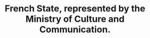 ---
title: "French State, represented by the Ministry of Culture and Communication."
member_url: https://www.culture.gouv.fr/en
country: France
series: ["country"] 
tags: ["members"]
categories: ["Officio members "]
summary: ""
press:
active: true
layout: members 
showReadTime: false
showDate: false
permalink: ""
date: 
--- 
